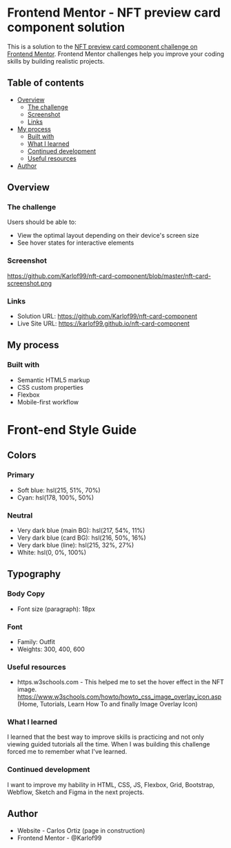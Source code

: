 # Frontend Mentor - NFT preview card component solution

This is a solution to the [NFT preview card component challenge on Frontend Mentor](https://www.frontendmentor.io/challenges/nft-preview-card-component-SbdUL_w0U). Frontend Mentor challenges help you improve your coding skills by building realistic projects. 

## Table of contents

- [Overview](#overview)
  - [The challenge](#the-challenge)
  - [Screenshot](#screenshot)
  - [Links](#links)
- [My process](#my-process)
  - [Built with](#built-with)
  - [What I learned](#what-i-learned)
  - [Continued development](#continued-development)
  - [Useful resources](#useful-resources)
- [Author](#author)

## Overview

### The challenge

Users should be able to:

- View the optimal layout depending on their device's screen size
- See hover states for interactive elements

### Screenshot

https://github.com/Karlof99/nft-card-component/blob/master/nft-card-screenshot.png

### Links

- Solution URL: https://github.com/Karlof99/nft-card-component
- Live Site URL: https://karlof99.github.io/nft-card-component

## My process

### Built with

- Semantic HTML5 markup
- CSS custom properties
- Flexbox
- Mobile-first workflow

# Front-end Style Guide

## Colors

### Primary

- Soft blue: hsl(215, 51%, 70%)
- Cyan: hsl(178, 100%, 50%)

### Neutral

- Very dark blue (main BG): hsl(217, 54%, 11%)
- Very dark blue (card BG): hsl(216, 50%, 16%)
- Very dark blue (line): hsl(215, 32%, 27%)
- White: hsl(0, 0%, 100%)

## Typography

### Body Copy

- Font size (paragraph): 18px

### Font

- Family: Outfit
- Weights: 300, 400, 600

### Useful resources

- https.w3schools.com - This helped me to set the hover effect in the NFT image.
  https://www.w3schools.com/howto/howto_css_image_overlay_icon.asp (Home, Tutorials, Learn How To and finally Image Overlay Icon)

### What I learned

I learned that the best way to improve skills is practicing and not only viewing guided tutorials all the time. When I was building this challenge forced me to remember what I've learned.


### Continued development

I want to improve my hability in HTML, CSS, JS, Flexbox, Grid, Bootstrap, Webflow, Sketch and Figma in the next projects.

## Author

- Website - Carlos Ortiz (page in construction)
- Frontend Mentor - @Karlof99











